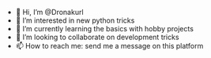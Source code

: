 - 👋 Hi, I’m @Dronakurl
- 👀 I’m interested in new python tricks
- 🌱 I’m currently learning the basics with hobby projects 
- 💞️ I’m looking to collaborate on development tricks
- 📫 How to reach me: send me a message on this platform

<!---
Dronakurl/Dronakurl is a ✨ special ✨ repository because its `README.md` (this file) appears on your GitHub profile.
You can click the Preview link to take a look at your changes.
--->
